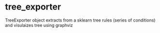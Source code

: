 # tree_exporter

TreeExporter object extracts from a sklearn tree rules (series of conditions) and visulaizes tree using graphviz
